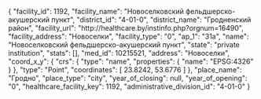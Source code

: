 {
    "facility_id": 1192,
    "facility_name": "Новоселковский фельдшерско-акушерский пункт",
    "district_id": "4-01-0",
    "district_name": "Гродненский район",
    "facility_url": "http:\/\/healthcare.by\/instinfo.php?orgnum=16490",
    "facility_address": "Новоселки",
    "facility_type": "0",
    "ap_1": "31а",
    "name": "Новоселковский фельдшерско-акушерский пункт",
    "state": "private institution",
    "stats": [],
    "med_id": 10215521,
    "address": "Новоселки",
    "coord_x_y": {
        "crs": {
            "type": "name",
            "properties": {
                "name": "EPSG:4326"
            }
        },
        "type": "Point",
        "coordinates": [
            23.8242,
            53.6776
        ]
    },
    "place_name": "Гродно",
    "place_type": "city",
    "year_of_closing": null,
    "year_of_opening": "0",
    "healthcare_facility_key": 1192,
    "administrative_division_id": "4-01-0"
}